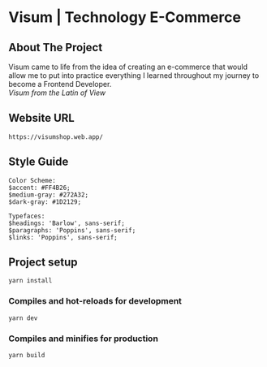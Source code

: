# Visum | Technology E-Commerce

## About The Project

Visum came to life from the idea of ​​creating an e-commerce that would allow me to put into practice everything I learned throughout my journey to become a Frontend Developer.</br>
_Visum from the Latin of View_

## Website URL

```
https://visumshop.web.app/
```

## Style Guide

```
Color Scheme:
$accent: #FF4B26;
$medium-gray: #272A32;
$dark-gray: #1D2129;

Typefaces:
$headings: 'Barlow', sans-serif;
$paragraphs: 'Poppins', sans-serif;
$links: 'Poppins', sans-serif;

```

## Project setup

```
yarn install
```

### Compiles and hot-reloads for development

```
yarn dev
```

### Compiles and minifies for production

```
yarn build
```
